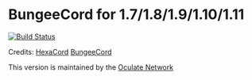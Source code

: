 
BungeeCord for 1.7/1.8/1.9/1.10/1.11
==========
[![Build Status](https://travis-ci.org/HexagonMC/BungeeCord.svg?branch=master)](https://travis-ci.org/HexagonMC/BungeeCord)

Credits:
[HexaCord](https://github.com/HexagonMC/BungeeCord)
[BungeeCord](https://www.spigotmc.org/threads/1-8-1-9-bungeecord.392/)

This version is maintained by the [Oculate Network](https://oculate.net)
